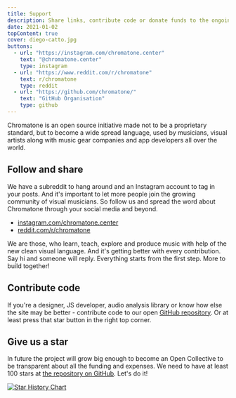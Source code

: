 ```yaml
---
title: Support
description: Share links, contribute code or donate funds to the ongoing research and development
date: 2021-01-02
topContent: true
cover: diego-catto.jpg
buttons:
  - url: "https://instagram.com/chromatone.center"
    text: "@chromatone.center"
    type: instagram
  - url: "https://www.reddit.com/r/chromatone"
    text: r/chromatone
    type: reddit
  - url: "https://github.com/chromatone/"
    text: "GitHub Organisation"
    type: github
---
```


<script setup>
import { defineClientComponent } from 'vitepress'

const MapGlobe = defineClientComponent(() => {
  return import('./MapGlobe.vue')
})

import map from '#/db/map.yml'
const dots = map.cities.map(city=>city.coord)
</script>

<map-globe class="mb-8" :dots="dots" />

Chromatone is an open source initiative made not to be a proprietary standard, but to become a wide spread language, used by musicians, visual artists along with music gear companies and app developers all over the world.

## Follow and share

We have a subreddit to hang around and an Instagram account to tag in your posts. And it's important to let more people join the growing community of visual musicians. So follow us and spread the word about Chromatone through your social media and beyond.

<!-- <a href="https://www.producthunt.com/posts/chromatone?utm_source=badge-featured&utm_medium=badge&utm_souce=badge-chromatone" target="_blank"><img src="https://api.producthunt.com/widgets/embed-image/v1/featured.svg?post_id=381642&theme=neutral" alt="Chromatone - Visual&#0032;music&#0032;language&#0032;to&#0032;learn&#0044;&#0160;explore&#0032;and&#0032;express&#0032;with | Product Hunt" style="width: 250px; height: 54px;" width="250" height="54" /></a> -->

- [instagram.com/chromatone.center](https://instagram.com/chromatone.center/)
- [reddit.com/r/chromatone](https://reddit.com/r/chromatone)

We are those, who learn, teach, explore and produce music with help of the new clean visual language. And it's getting better with every contribution. Say hi and someone will reply. Everything starts from the first step. More to build together!

## Contribute code

If you're a designer, JS developer, audio analysis library or know how else the site may be better - contribute code to our open [GitHub repository](https://github.com/chromatone). Or at least press that star button in the right top corner.

## Give us a star

In future the project will grow big enough to become an Open Collective to be transparent about all the funding and expenses. We need to have at least 100 stars at [the repository on GitHub](https://github.com/chromatone/chromatone.center). Let's do it!

[![Star History Chart](https://api.star-history.com/svg?repos=chromatone/chromatone.center&type=Date)](https://star-history.com/#chromatone/chromatone.center&Date)
